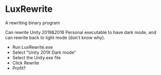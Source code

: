# LuxRewrite

A rewriting binary program

Can rewrite Unity 2019&2018 Personal executable to have dark mode, and can rewrite back to light mode (don't know why).
- Run LuxRewrite.exe
- Select "Unity 201X Dark mode"
- Select the Unity.exe file
- Click Rewrite
- Profit?

